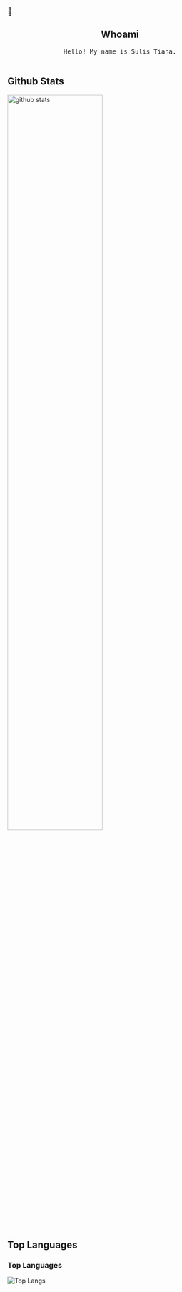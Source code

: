 ### 👋 
<h2 align="center"> Whoami </h2>
<p align="center">
  <samp>Hello! My name is Sulis Tiana. </samp>
  <br> <br>

## Github Stats

<img src="https://github-readme-stats.vercel.app/api?username=sulistianaa&show_icons=true&theme=radical&include_all_commits=true&count_private=true" alt="github stats" width="65%" />

## Top Languages

### Top Languages
 ![Top Langs](https://github-readme-stats.vercel.app/api/top-langs/?username=sulistianaa&layout=compact)
